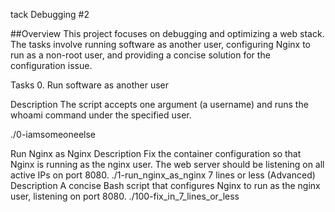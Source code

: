 tack Debugging #2

##Overview This project focuses on debugging and optimizing a web stack. The tasks involve running software as another user, configuring Nginx to run as a non-root user, and providing a concise solution for the configuration issue.

Tasks 0. Run software as another user

Description The script accepts one argument (a username) and runs the whoami command under the specified user.

./0-iamsomeoneelse

Run Nginx as Nginx Description Fix the container configuration so that Nginx is running as the nginx user. The web server should be listening on all active IPs on port 8080. ./1-run_nginx_as_nginx
7 lines or less (Advanced) Description A concise Bash script that configures Nginx to run as the nginx user, listening on port 8080. ./100-fix_in_7_lines_or_less
